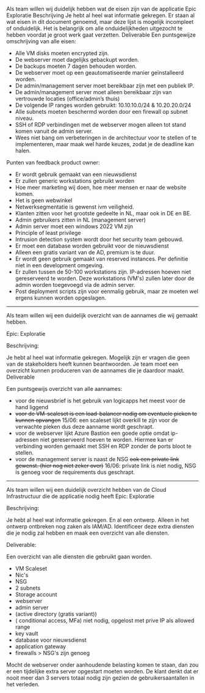 Als team willen wij duidelijk hebben wat de eisen zijn van de applicatie
Epic
Exploratie
Beschrijving
Je hebt al heel wat informatie gekregen. Er staan al wat eisen in dit document genoemd, maar deze lijst is mogelijk incompleet of onduidelijk. Het is belangrijk om alle onduidelijkheden uitgezocht te hebben voordat je groot werk gaat verzetten.
Deliverable
Een puntsgewijze omschrijving van alle eisen: 

* Alle VM disks moeten encrypted zijn.  
* De webserver moet dagelijks gebackupt worden.  
* De backups moeten 7 dagen behouden worden.
* De webserver moet op een geautomatiseerde manier geïnstalleerd worden.
* De admin/management server moet bereikbaar zijn met een publiek IP.
* De admin/management server moet alleen bereikbaar zijn van vertrouwde locaties (office/admin’s thuis)
* De volgende IP ranges worden gebruikt: 10.10.10.0/24 & 10.20.20.0/24
* Alle subnets moeten beschermd worden door een firewall op subnet niveau. 
* SSH of RDP verbindingen met de webserver mogen alleen tot stand komen vanuit de admin server. 
* Wees niet bang om verbeteringen in de architectuur voor te stellen of te implementeren, maar maak wel harde keuzes, zodat je de deadline kan halen.

Punten van feedback product owner:

* Er wordt gebruik gemaakt van een nieuwsdienst
* Er zullen generic workstations gebruikt worden
* Hoe meer marketing wij doen, hoe meer mensen er naar de website komen.
* Het is geen webwinkel
* Netwerksegmentatie is gewenst ivm veiligheid.
* Klanten zitten voor het grootste gedeelte in NL, maar ook in DE en BE.
* Admin gebruikers zitten in NL (management server)
* Admin server moet een windows 2022 VM zijn 
* Principle of least privilege
* Intrusion detection system wordt door het security team gebouwd.
* Er moet een database worden gebruikt voor de nieuwsdienst
* Alleen een gratis variant van de AD, premium is te duur.
* Er wordt geen gebruik gemaakt van reserved instances. Per definitie niet in een development omgeving.
* Er zullen tussen de 50-100 workstations zijn. IP-adressen hoeven niet gereserveerd te worden.
Deze workstations (VM's) zullen later door de admin worden toegevoegd via de admin server.
* Post deployment scripts zijn voor eenmalig gebruik, maar ze moeten wel ergens kunnen worden opgeslagen.

---

Als team willen wij een duidelijk overzicht van de aannames die wij gemaakt hebben.

Epic: Exploratie

Beschrijving:

Je hebt al heel wat informatie gekregen. Mogelijk zijn er vragen die geen van de stakeholders heeft kunnen beantwoorden. Je team moet een overzicht kunnen produceren van de aannames die je daardoor maakt.
Deliverable

Een puntsgewijs overzicht van alle aannames:

* voor de nieuwsbrief is het gebruik van logicapps het meest voor de hand liggend
* ~~voor de VM-scaleset is een load-balancer nodig om eventuele pieken te kunnen opvangen~~
15/06: een scaleset lijkt overkill te zijn voor de verwachte pieken dus deze aanname wordt geschrapt.
* voor de webserver lijkt Azure Bastion een goede optie omdat ip-adressen niet gereserveerd hoeven te worden. Hiermee kan er verbinding worden gemaakt met SSH en RDP zonder de ports bloot te stellen.
* voor de management server is naast de NSG ~~ook een private link gewenst. (hier nog niet zeker over)~~
16/06: private link is niet nodig, NSG is genoeg voor de requirements dus geschrapt.
---

Als team willen wij een duidelijk overzicht hebben van de Cloud Infrastructuur die de applicatie nodig heeft
Epic: Exploratie  

Beschrijving:  

Je hebt al heel wat informatie gekregen. En al een ontwerp. Alleen in het ontwerp ontbreken nog zaken als IAM/AD. Identificeer deze extra diensten die je nodig zal hebben en maak een overzicht van alle diensten.

Deliverable:

Een overzicht van alle diensten die gebruikt gaan worden.

* VM Scaleset
* Nic's
* NSG
* 2 subnets
* Storage account
* webserver
* admin server
* (active directory (gratis variant))
* ( conditional access, MFa) niet nodig, opgelost met prive IP als allowed range
* key vault
* database voor nieuwsdienst 
* application gateway
* firewalls > NSG's zijn genoeg


Mocht de webserver onder aanhoudende belasting komen te staan, dan zou er een tijdelijke extra server opgestart moeten worden. De klant denkt dat er nooit meer dan 3 servers totaal nodig zijn gezien de gebruikersaantallen in het verleden.



